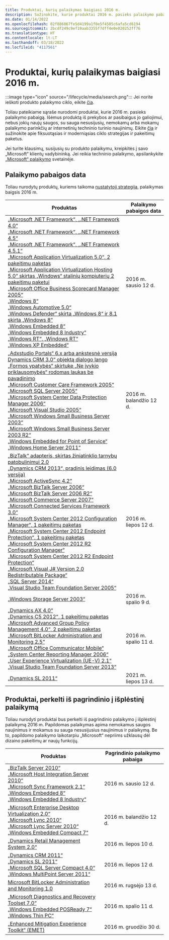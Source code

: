 ```yaml
---
title: Produktai, kurių palaikymas baigiasi 2016 m.
description: Sužinokite, kurie produktai 2016 m. pasieks palaikymo pabaigą arba pereis nuo pagrindinio palaikymo į išplėstinį palaikymą.
ms.date: 01/14/2022
ms.openlocfilehash: 02f886067fe5d4199a1f0e5f4505c6afa5cd6194
ms.sourcegitcommit: 2bcdf249c9ef19aab3355f7dff4e0e020252ff76
ms.translationtype: HT
ms.contentlocale: lt-LT
ms.lasthandoff: 03/18/2022
ms.locfileid: "4117561"
---
```

# <a name="products-ending-support-in-2016"></a>Produktai, kurių palaikymas baigiasi 2016 m.

:::image type="icon" source="/lifecycle/media/search.png":::
Jei norite ieškoti produkto palaikymo ciklo, eikite [čia](/lifecycle/products/).

Toliau pateikiame sąraše nurodomi produktai, kurie 2016 m. pasieks palaikymo pabaigą. Išėmus produktą iš prekybos ar pasibaigus jo galiojimui, nebus jokių naujų saugos, su sauga nesusijusių, nemokamų arba mokamų palaikymo parinkčių ar internetinių techninio turinio naujinimų. Eikite [čia](/lifecycle/overview/product-end-of-support-overview) ir sužinokite apie fiksuotąsias ir moderniąsias ciklo strategijas ir pakeitimų paketus.

Jei turite klausimų, susijusių su produkto palaikymu, kreipkitės į savo „Microsoft“ klientų vadybininką. Jei reikia techninio palaikymo, apsilankykite [„Microsoft“ palaikymo](https://support.microsoft.com/contactus/?ws=support) svetainėje.





## <a name="products-reaching-end-of-support"></a>Palaikymo pabaigos data

Toliau nurodytų produktų, kuriems taikoma [nustatytoji strategija](/lifecycle/policies/fixed), palaikymas baigsis 2016 m.

| Produktas | Palaikymo pabaigos data |
| --- | --- |
| [„Microsoft .NET Framework“, „.NET Framework 4.0“](/lifecycle/products/microsoft-net-framework?branch=live)<br>[„Microsoft .NET Framework“, „.NET Framework 4.5“](/lifecycle/products/microsoft-net-framework?branch=live)<br>[„Microsoft .NET Framework“, „.NET Framework 4.5.1“](/lifecycle/products/microsoft-net-framework?branch=live)<br>[„Microsoft Application Virtualization 5.0“, 2 pakeitimų paketas](/lifecycle/products/microsoft-application-virtualization-50?branch=live)<br>[„Microsoft Application Virtualization Hosting 5.0“ skirtas „Windows“ stalinių kompiuterių 2 pakeitimų paketui](/lifecycle/products/microsoft-application-virtualization-hosting-50?branch=live)<br>[„Microsoft Office Business Scorecard Manager 2005“](/lifecycle/products/microsoft-office-business-scorecard-manager-2005?branch=live)<br>[„Windows 8“](/lifecycle/products/windows-8?branch=live)<br>[„Windows Automotive 5.0“](/lifecycle/products/windows-automotive-50?branch=live)<br>[„Windows Defender“ skirta „Windows 8“ ir 8.1 skirta „Windows 8“](/lifecycle/products/windows-defender-for-windows-8-and-81?branch=live)<br>[„Windows Embedded 8“](/lifecycle/products/windows-embedded-8?branch=live)<br>[„Windows Embedded 8 Industry“](/lifecycle/products/windows-embedded-8-industry?branch=live)<br>[„Windows RT“, „Windows RT“](/lifecycle/products/windows-rt?branch=live)<br>[„Windows XP Embedded“](/lifecycle/products/windows-xp-embedded?branch=live)<br> | 2016 m. sausio 12 d. |
| [„Adxstudio Portals“ 6.x arba ankstesnė versija](/lifecycle/products/adxstudio-portals-v6x-or-prior?branch=live)<br>[Dynamics CRM 3.0“ objektą dialogo lango „Formos ypatybės“ skirtuke „Ne įvykio priklausomybės“ rodomas laukas be pavadinimo](/lifecycle/products/dynamics-crm-30?branch=live)<br>[„Microsoft Customer Care Framework 2005“](/lifecycle/products/microsoft-customer-care-framework-2005?branch=live)<br>[„Microsoft SQL Server 2005“](/lifecycle/products/microsoft-sql-server-2005?branch=live)<br>[„Microsoft System Center Data Protection Manager 2006“](/lifecycle/products/microsoft-system-center-data-protection-manager-2006?branch=live)<br>[„Microsoft Visual Studio 2005“](/lifecycle/products/microsoft-visual-studio-2005?branch=live)<br>[„Microsoft Windows Small Business Server 2003“](/lifecycle/products/microsoft-windows-small-business-server-2003?branch=live)<br>[„Microsoft Windows Small Business Server 2003 R2“](/lifecycle/products/microsoft-windows-small-business-server-2003-r2-?branch=live)<br>[„Windows Embedded for Point of Service“](/lifecycle/products/windows-embedded-for-point-of-service?branch=live)<br>[„Windows Home Server 2011“](/lifecycle/products/windows-home-server-2011?branch=live)<br> | 2016 m. balandžio 12 d. |
| [„BizTalk“ adapteris, skirtas žiniatinklio tarnybų patobulinimui 2.0](/lifecycle/products/biztalk-adapter-for-web-services-enhancement-20?branch=live)<br>[„Dynamics CRM 2013“, pradinis leidimas (6.0 versija)](/lifecycle/products/dynamics-crm-2013?branch=live)<br>[„Microsoft ActiveSync 4.2“](/lifecycle/products/microsoft-activesync-42?branch=live)<br>[„Microsoft BizTalk Server 2006“](/lifecycle/products/microsoft-biztalk-server-2006?branch=live)<br>[„Microsoft BizTalk Server 2006 R2“](/lifecycle/products/microsoft-biztalk-server-2006-r2?branch=live)<br>[„Microsoft Commerce Server 2007“](/lifecycle/products/microsoft-commerce-server-2007?branch=live)<br>[„Microsoft Connected Services Framework 3.0“](/lifecycle/products/microsoft-connected-services-framework-30?branch=live)<br>[„Microsoft System Center 2012 Configuration Manager“, 1 pakeitimų paketas](/lifecycle/products/microsoft-system-center-2012-configuration-manager?branch=live)<br>[„Microsoft System Center 2012 Endpoint Protection“, 1 pakeitimų paketas](/lifecycle/products/microsoft-system-center-2012-endpoint-protection?branch=live)<br>[„Microsoft System Center 2012 R2 Configuration Manager“](/lifecycle/products/microsoft-system-center-2012-r2-configuration-manager?branch=live)<br>[„Microsoft System Center 2012 R2 Endpoint Protection“](/lifecycle/products/microsoft-system-center-2012-r2-endpoint-protection?branch=live)<br>[„Microsoft Visual J# Version 2.0 Redistributable Package“](/lifecycle/products/microsoft-visual-j-version-20-redistributable-package?branch=live)<br>[„SQL Server 2014“](/lifecycle/products/sql-server-2014?branch=live)<br>[„Visual Studio Team Foundation Server 2005“](/lifecycle/products/microsoft-visual-studio-2005-team-foundation-server?branch=live)<br> | 2016 m. liepos 12 d. |
| [„Windows Storage Server 2003“](/lifecycle/products/windows-storage-server-2003?branch=live)<br> | 2016 m. spalio 9 d. |
| [„Dynamics AX 4.0“](/lifecycle/products/dynamics-ax-40?branch=live)<br>[„Dynamics C5 2012“, 1 pakeitimų paketas](/lifecycle/products/dynamics-c5-2012?branch=live)<br>[„Microsoft Advanced Group Policy Management 4.0“, 2 pakeitimų paketas](/lifecycle/products/microsoft-advanced-group-policy-management-40?branch=live)<br>[„Microsoft BitLocker Administration and Monitoring 2.5“](/lifecycle/products/microsoft-bitlocker-administration-and-monitoring-25?branch=live)<br>[„Microsoft Office Communicator Mobile“](/lifecycle/products/microsoft-office-communicator-mobile?branch=live)<br>[„System Center Reporting Manager 2006“](/lifecycle/products/system-center-reporting-manager-2006?branch=live)<br>[„User Experience Virtualization (UE-V) 2.1“](/lifecycle/products/user-experience-virtualization-uev-21?branch=live)<br>[„Visual Studio Team Foundation Server 2013“](/lifecycle/products/visual-studio-team-foundation-server-2013?branch=live)<br> | 2016 m. spalio 11 d. |
| [„Dynamics SL 2011“](/lifecycle/products/dynamics-sl-2011?branch=live)<br> | 2021 m. liepos 13 d. |


## <a name="products-moving-to-extended-support"></a>Produktai, perkelti iš pagrindinio į išplėstinį palaikymą

Toliau nurodyti produktai bus perkelti iš pagrindinio palaikymo į išplėstinį palaikymą 2016 m. Papildomas palaikymas apima nemokamus saugos naujinimus ir mokamus su sauga nesusijusius naujinimus ir palaikymą. Be to, papildomo palaikymo laikotarpiu „Microsoft“ nepriims užklausų dėl dizaino pakeitimų ar naujų funkcijų.

| Produktas | Pagrindinio palaikymo pabaiga |
| --- | --- |
| [„BizTalk Server 2010“](/lifecycle/products/biztalk-server-2010?branch=live)<br>[„Microsoft Host Integration Server 2010“](/lifecycle/products/microsoft-host-integration-server-2010?branch=live)<br>[„Microsoft Sync Framework 2.1“](/lifecycle/products/microsoft-sync-framework-21?branch=live)<br>[„Windows Embedded 8“](/lifecycle/products/windows-embedded-8?branch=live)<br>[„Windows Embedded 8 Industry“](/lifecycle/products/windows-embedded-8-industry?branch=live)<br> | 2016 m. sausio 12 d. |
| [„Microsoft Enterprise Desktop Virtualization 2.0“](/lifecycle/products/microsoft-enterprise-desktop-virtualization-20?branch=live)<br>[„Microsoft Lync 2010“](/lifecycle/products/microsoft-lync-2010?branch=live)<br>[„Microsoft Lync Server 2010“](/lifecycle/products/microsoft-lync-server-2010?branch=live)<br>[„Windows Embedded Compact 7“](/lifecycle/products/windows-embedded-compact-7?branch=live)<br> | 2016 m. balandžio 12 d. |
| [„Dynamics Retail Management System 2.0“](/lifecycle/products/dynamics-retail-management-system-20?branch=live)<br> | 2016 m. liepos 10 d. |
| [„Dynamics CRM 2011“](/lifecycle/products/dynamics-crm-2011?branch=live)<br>[„Dynamics SL 2011“](/lifecycle/products/dynamics-sl-2011?branch=live)<br>[„Microsoft SQL Server Compact 4.0“](/lifecycle/products/microsoft-sql-server-compact-40?branch=live)<br>[„Windows MultiPoint Server 2011“](/lifecycle/products/windows-multipoint-server-2011?branch=live)<br> | 2016 m. liepos 12 d. |
| [Microsoft BitLocker Administration and Monitoring 1.0](/lifecycle/products/microsoft-bitlocker-administration-and-monitoring-10?branch=live)<br> | 2016 m. rugsėjo 13 d. |
| [„Microsoft Diagnostics and Recovery Toolset 7.0“](/lifecycle/products/microsoft-diagnostics-and-recovery-toolset-70?branch=live)<br>[„Windows Embedded POSReady 7“](/lifecycle/products/windows-embedded-posready-7?branch=live)<br>[„Windows Thin PC“](/lifecycle/products/windows-thin-pc?branch=live)<br> | 2016 m. spalio 11 d. |
| [„Enhanced Mitigation Experience Toolkit“ (EMET)](/lifecycle/products/enhanced-mitigation-experience-toolkit-emet?branch=live)<br> | 2016 m. gruodžio 30 d. |
